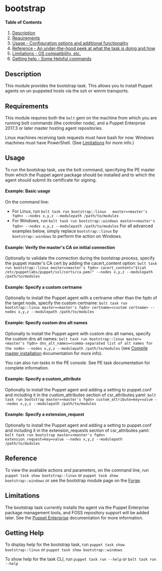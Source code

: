 
# bootstrap

#### Table of Contents

1. [Description](#description)
2. [Requirements](#requirements)
3. [Usage - Configuration options and additional functionality](#usage)
4. [Reference - An under-the-hood peek at what the task is doing and how](#reference)
5. [Limitations - OS compatibility, etc.](#limitations)
6. [Getting help - Some Helpful commands](#getting-help)

## Description

This module provides the bootstrap task. This allows you to install Puppet agents on un-puppeted hosts via the ssh or winrm transports.

## Requirements

This module requires both the `bolt` gem on the machine from which you are running bolt commands (the controller node), and a Puppet Enterprise 2017.3 or later master hosting agent repositories.

Linux machines receiving task requests must have bash for now.  Windows machines must have PowerShell. (See [Limitations](#limitations) for more info.)

## Usage

To run the bootstrap task, use the bolt command, specifying the PE master from which the Puppet agent package should be installed and to which the agent should submit its certificate for signing.

#### Example: Basic usage

On the command line:
* For Linux,   run `bolt task run bootstrap::linux   master=<master's fqdn> --nodes x,y,z --modulepath /path/to/modules`
* For Windows, run `bolt task run bootstrap::windows master=<master's fqdn> --nodes x,y,z --modulepath /path/to/modules`
For all advanced examples below, simply replace `bootstrap::linux` by `bootstrap::windows` to perform the action on Windows.

#### Example: Verify the master's CA on initial connection

Optionally to validate the connection during the bootstrap process, specify the puppet master's CA cert by adding the cacert_content option:
`bolt task run bootstrap::linux master=<master's fqdn> cacert_content="$(cat /etc/puppetlabs/puppet/ssl/certs/ca.pem)" --nodes x,y,z --modulepath /path/to/modules`

#### Example: Specify a custom certname

Optionally to install the Puppet agent with a certname other than the fqdn of the target node, specify the custom certname:
`bolt task run bootstrap::linux master=<master's fqdn> certname=<custom certname> --nodes x,y,z --modulepath /path/to/modules`

#### Example: Specify custom dns alt names

Optionally to install the Puppet agent with custom dns alt names, specify the custom dns alt names:
`bolt task run bootstrap::linux master=<master's fqdn> dns_alt_names=<comma-separated list of alt names for the node> --nodes x,y,z --modulepath /path/to/modules`
(see [Compile master installation](https://docs.puppet.com/pe/latest/install_multimaster.html) documentation for more info).

You can also run tasks in the PE console. See PE task documentation for complete information.

#### Example: Specify a custom_attribute

Optionally to install the Puppet agent and adding a setting to puppet.conf and including it in the custom_attributes section of csr_attributes.yaml: `bolt task run bootstrap master=<master's fqdn> custom_attribute=key=value --nodes x,y,z --modulepath /path/to/modules`

#### Example: Specify a extension_request

Optionally to install the Puppet agent and adding a setting to puppet.conf and including it in the extension_requests section of csr_attributes.yaml: `bolt task run bootstrap master=<master's fqdn> extension_request=key=value --nodes x,y,z --modulepath /path/to/modules`

## Reference

To view the available actions and parameters, on the command line, run `puppet task show bootstrap::linux` or `puppet task show bootstrap::windows` or see the bootstrap module page on the [Forge](https://forge.puppet.com/puppetlabs/bootstrap/tasks).

## Limitations

The bootstrap task currently installs the agent via the Puppet Enterprise package management tools, and FOSS repository support will be added later. See the [Puppet Enterprise](https://docs.puppet.com/pe/latest/install_agents.html) documentation for more information.

## Getting Help

To display help for the bootstrap task, run `puppet task show bootstrap::linux` or `puppet task show bootstrap::windows`

To show help for the task CLI, run `puppet task run --help` or `bolt task run --help`
